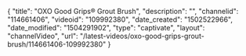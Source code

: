 {
    "title": "OXO Good Grips&reg; Grout Brush",
    "description": "",
    "channelid": "114661406",
    "videoid": "109992380",
    "date_created": "1502522966",
    "date_modified": "1504291902",
    "type": "captivate",
    "layout": "channelVideo",
    "url": "\/latest-videos\/oxo-good-grips-grout-brush\/114661406-109992380"
}